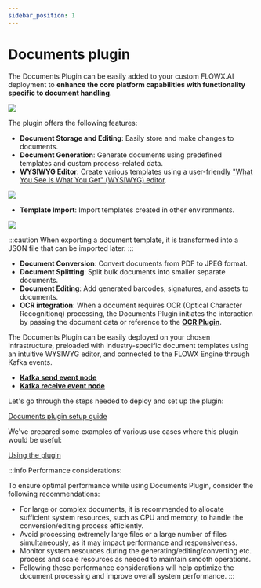```yaml
---
sidebar_position: 1
---
```


# Documents plugin

The Documents Plugin can be easily added to your custom FLOWX.AI deployment to **enhance the core platform capabilities with functionality specific to document handling**.

![](https://s3.eu-west-1.amazonaws.com/docx.flowx.ai/platform-deep-dive/doc_plugin_general.png)

The plugin offers the following features:

* **Document Storage and Editing**: Easily store and make changes to documents.
* **Document Generation**: Generate documents using predefined templates and custom process-related data.
* **WYSIWYG Editor**: Create various templates using a user-friendly ["What You See Is What You Get" (WYSIWYG) editor](../../wysiwyg.md).

![](https://s3.eu-west-1.amazonaws.com/docx.flowx.ai/platform-deep-dive/doc_plugin_wysiwyg.png)
    
* **Template Import**: Import templates created in other environments.

![](https://s3.eu-west-1.amazonaws.com/docx.flowx.ai/platform-deep-dive/doc_plugin_create_import.png)

:::caution
When exporting a document template, it is transformed into a JSON file that can be imported later.
:::

* **Document Conversion**: Convert documents from PDF to JPEG format.
* **Document Splitting**: Split bulk documents into smaller separate documents.
* **Document Editing**: Add generated barcodes, signatures, and assets to documents.
* **OCR integration**: When a document requires OCR (Optical Character Recognitionq) processing, the Documents Plugin initiates the interaction by passing the document data or reference to the [**OCR Plugin**](../ocr-plugin.md).

The Documents Plugin can be easily deployed on your chosen infrastructure, preloaded with industry-specific document templates using an intuitive WYSIWYG editor, and connected to the FLOWX Engine through Kafka events.

* [<u>**Kafka send event node**</u>](../../../../building-blocks/node/message-send-received-task-node.md#message-send-task)
* [<u>**Kafka receive event node**</u>](../../../../building-blocks/node/message-send-received-task-node.md#message-receive-task)

Let's go through the steps needed to deploy and set up the plugin:

[Documents plugin setup guide](../../plugins-setup-guide/documents-plugin-setup/documents-plugin-setup.md)

We've prepared some examples of various use cases where this plugin would be useful:

[Using the plugin](./using-documents-plugin/using-documents-plugin.md)


:::info Performance considerations:

To ensure optimal performance while using Documents Plugin, consider the following recommendations:

* For large or complex documents, it is recommended to allocate sufficient system resources, such as CPU and memory, to handle the conversion/editing process efficiently.
* Avoid processing extremely large files or a large number of files simultaneously, as it may impact performance and responsiveness.
* Monitor system resources during the generating/editing/converting etc. process and scale resources as needed to maintain smooth operations.
* Following these performance considerations will help optimize the document processing and improve overall system performance.
:::